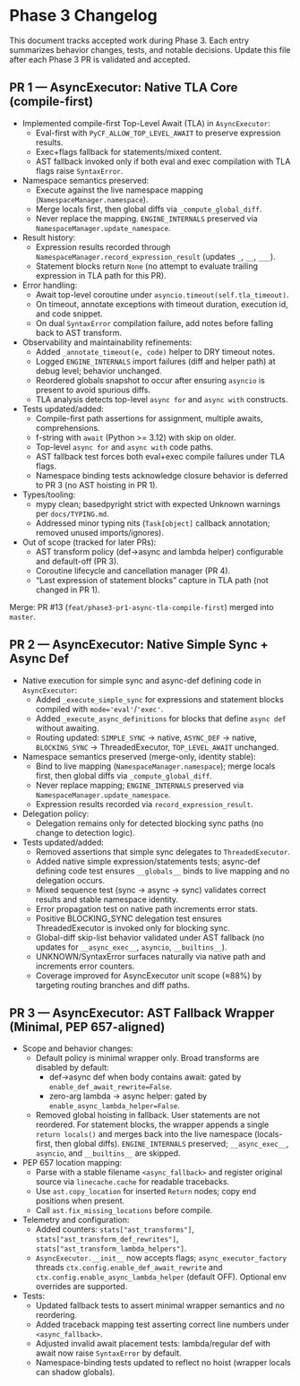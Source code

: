 # Phase 3 Changelog

This document tracks accepted work during Phase 3. Each entry summarizes behavior changes, tests, and
notable decisions. Update this file after each Phase 3 PR is validated and accepted.

## PR 1 — AsyncExecutor: Native TLA Core (compile-first)

- Implemented compile-first Top-Level Await (TLA) in `AsyncExecutor`:
  - Eval-first with `PyCF_ALLOW_TOP_LEVEL_AWAIT` to preserve expression results.
  - Exec+flags fallback for statements/mixed content.
  - AST fallback invoked only if both eval and exec compilation with TLA flags raise `SyntaxError`.
- Namespace semantics preserved:
  - Execute against the live namespace mapping (`NamespaceManager.namespace`).
  - Merge locals first, then global diffs via `_compute_global_diff`.
  - Never replace the mapping. `ENGINE_INTERNALS` preserved via `NamespaceManager.update_namespace`.
- Result history:
  - Expression results recorded through `NamespaceManager.record_expression_result` (updates `_`, `__`, `___`).
  - Statement blocks return `None` (no attempt to evaluate trailing expression in TLA path for this PR).
- Error handling:
  - Await top-level coroutine under `asyncio.timeout(self.tla_timeout)`.
  - On timeout, annotate exceptions with timeout duration, execution id, and code snippet.
  - On dual `SyntaxError` compilation failure, add notes before falling back to AST transform.
- Observability and maintainability refinements:
  - Added `_annotate_timeout(e, code)` helper to DRY timeout notes.
  - Logged `ENGINE_INTERNALS` import failures (diff and helper path) at debug level; behavior unchanged.
  - Reordered globals snapshot to occur after ensuring `asyncio` is present to avoid spurious diffs.
  - TLA analysis detects top-level `async for` and `async with` constructs.
- Tests updated/added:
  - Compile-first path assertions for assignment, multiple awaits, comprehensions.
  - f-string with `await` (Python >= 3.12) with skip on older.
  - Top-level `async for` and `async with` code paths.
  - AST fallback test forces both eval+exec compile failures under TLA flags.
  - Namespace binding tests acknowledge closure behavior is deferred to PR 3 (no AST hoisting in PR 1).
- Types/tooling:
  - mypy clean; basedpyright strict with expected Unknown warnings per `docs/TYPING.md`.
  - Addressed minor typing nits (`Task[object]` callback annotation; removed unused imports/ignores).
- Out of scope (tracked for later PRs):
  - AST transform policy (def→async and lambda helper) configurable and default-off (PR 3).
  - Coroutine lifecycle and cancellation manager (PR 4).
  - “Last expression of statement blocks” capture in TLA path (not changed in PR 1).

Merge: PR #13 (`feat/phase3-pr1-async-tla-compile-first`) merged into `master`.

## PR 2 — AsyncExecutor: Native Simple Sync + Async Def

- Native execution for simple sync and async-def defining code in `AsyncExecutor`:
  - Added `_execute_simple_sync` for expressions and statement blocks compiled with `mode='eval'`/`'exec'`.
  - Added `_execute_async_definitions` for blocks that define `async def` without awaiting.
  - Routing updated: `SIMPLE_SYNC` → native, `ASYNC_DEF` → native, `BLOCKING_SYNC` → ThreadedExecutor, `TOP_LEVEL_AWAIT` unchanged.
- Namespace semantics preserved (merge-only, identity stable):
  - Bind to live mapping (`NamespaceManager.namespace`); merge locals first, then global diffs via `_compute_global_diff`.
  - Never replace mapping; `ENGINE_INTERNALS` preserved via `NamespaceManager.update_namespace`.
  - Expression results recorded via `record_expression_result`.
- Delegation policy:
  - Delegation remains only for detected blocking sync paths (no change to detection logic).
- Tests updated/added:
  - Removed assertions that simple sync delegates to `ThreadedExecutor`.
  - Added native simple expression/statements tests; async-def defining code test ensures `__globals__` binds to live mapping and no delegation occurs.
  - Mixed sequence test (sync → async → sync) validates correct results and stable namespace identity.
  - Error propagation test on native path increments error stats.
  - Positive BLOCKING_SYNC delegation test ensures ThreadedExecutor is invoked only for blocking sync.
  - Global-diff skip-list behavior validated under AST fallback (no updates for `__async_exec__`, `asyncio`, `__builtins__`).
  - UNKNOWN/SyntaxError surfaces naturally via native path and increments error counters.
  - Coverage improved for AsyncExecutor unit scope (≈88%) by targeting routing branches and diff paths.

## PR 3 — AsyncExecutor: AST Fallback Wrapper (Minimal, PEP 657-aligned)

- Scope and behavior changes:
  - Default policy is minimal wrapper only. Broad transforms are disabled by default:
    - def→async def when body contains await: gated by `enable_def_await_rewrite=False`.
    - zero-arg lambda → async helper: gated by `enable_async_lambda_helper=False`.
  - Removed global hoisting in fallback. User statements are not reordered. For statement blocks, the wrapper appends a single `return locals()` and merges back into the live namespace (locals-first, then global diffs). `ENGINE_INTERNALS` preserved; `__async_exec__`, `asyncio`, and `__builtins__` are skipped.
- PEP 657 location mapping:
  - Parse with a stable filename `<async_fallback>` and register original source via `linecache.cache` for readable tracebacks.
  - Use `ast.copy_location` for inserted `Return` nodes; copy end positions when present.
  - Call `ast.fix_missing_locations` before compile.
- Telemetry and configuration:
  - Added counters: `stats["ast_transforms"]`, `stats["ast_transform_def_rewrites"]`, `stats["ast_transform_lambda_helpers"]`.
  - `AsyncExecutor.__init__` now accepts flags; `async_executor_factory` threads `ctx.config.enable_def_await_rewrite` and `ctx.config.enable_async_lambda_helper` (default OFF). Optional env overrides are supported.
- Tests:
  - Updated fallback tests to assert minimal wrapper semantics and no reordering.
  - Added traceback mapping test asserting correct line numbers under `<async_fallback>`.
  - Adjusted invalid await placement tests: lambda/regular def with await now raise `SyntaxError` by default.
  - Namespace-binding tests updated to reflect no hoist (wrapper locals can shadow globals).
